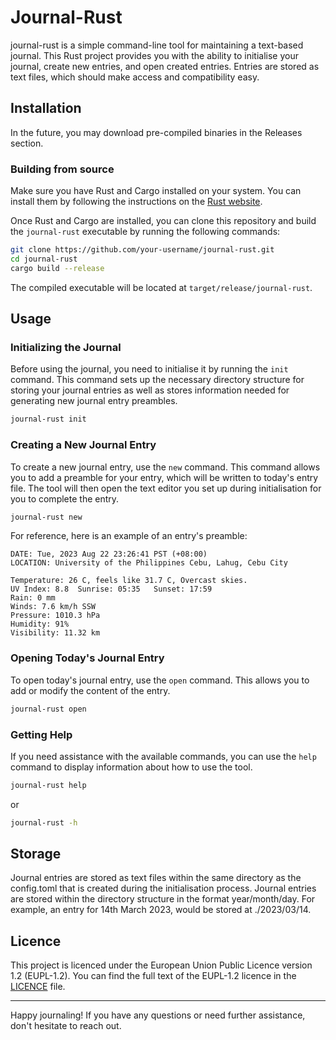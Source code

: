 # Journal-Rust

journal-rust is a simple command-line tool for maintaining a text-based journal.  This Rust project provides you with the ability to initialise your journal, create new entries, and open created entries.  Entries are stored as text files, which should make access and compatibility easy.

## Installation

In the future, you may download pre-compiled binaries in the Releases section.

### Building from source 

Make sure you have Rust and Cargo installed on your system.  You can install them by following the instructions on the [Rust website](https://www.rust-lang.org/tools/install).

Once Rust and Cargo are installed, you can clone this repository and build the `journal-rust` executable by running the following commands:

```bash
git clone https://github.com/your-username/journal-rust.git
cd journal-rust
cargo build --release
```

The compiled executable will be located at `target/release/journal-rust`.

## Usage

### Initializing the Journal

Before using the journal, you need to initialise it by running the `init` command.  This command sets up the necessary directory structure for storing your journal entries as well as stores information needed for generating new journal entry preambles.

```bash
journal-rust init
```

### Creating a New Journal Entry

To create a new journal entry, use the `new` command.  This command allows you to add a preamble for your entry, which will be written to today's entry file.  The tool will then open the text editor you set up during initialisation for you to complete the entry.

```bash
journal-rust new
```

For reference, here is an example of an entry's preamble:

```text
DATE: Tue, 2023 Aug 22 23:26:41 PST (+08:00)
LOCATION: University of the Philippines Cebu, Lahug, Cebu City

Temperature: 26 C, feels like 31.7 C, Overcast skies.
UV Index: 8.8  Sunrise: 05:35   Sunset: 17:59
Rain: 0 mm
Winds: 7.6 km/h SSW
Pressure: 1010.3 hPa
Humidity: 91%
Visibility: 11.32 km
```

### Opening Today's Journal Entry

To open today's journal entry, use the `open` command.  This allows you to add or modify the content of the entry. 

```bash
journal-rust open
```

### Getting Help

If you need assistance with the available commands, you can use the `help` command to display information about how to use the tool.

```bash
journal-rust help
```

or 

```bash
journal-rust -h
```

## Storage

Journal entries are stored as text files within the same directory as the config.toml that is created during the initialisation process.  Journal entries are stored within the directory structure in the format year/month/day.  For example, an entry for 14th March 2023, would be stored at ./2023/03/14.

## Licence

This project is licenced under the European Union Public Licence version 1.2 (EUPL-1.2). You can find the full text of the EUPL-1.2 licence in the [LICENCE](LICENCE) file.

---

Happy journaling!  If you have any questions or need further assistance, don't hesitate to reach out.